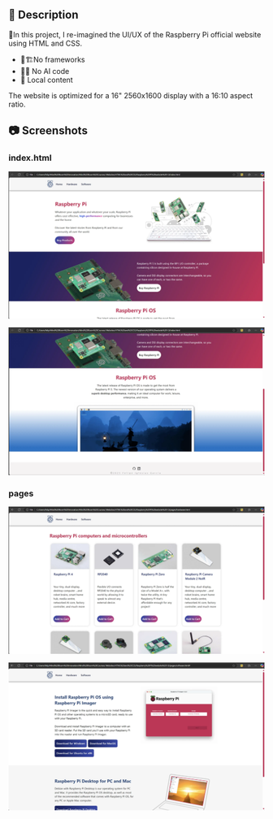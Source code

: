 ## 📄 Description

🍓In this project, I re-imagined the UI/UX of the Raspberry Pi official website using HTML and CSS.

* 🚫🏗️No frameworks
* 🚫🤖 No AI code 
* 📁 Local content

The website is optimized for a 16" 2560x1600 display with a 16:10 aspect ratio.

## 📷 Screenshots

### index.html
![Screenshot1](screenshots/Screenshot1.webp)

![Screenshot2](screenshots/Screenshot2.webp)

### pages
![Screenshot3](screenshots/Screenshot3.webp)

![Screenshot4](screenshots/Screenshot4.webp)


  




